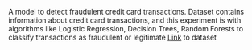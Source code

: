 A model to detect fraudulent credit card transactions. Dataset contains information about credit card transactions, and this experiment is with algorithms like Logistic Regression, Decision Trees, Random Forests to classify transactions as fraudulent or legitimate 
[Link](https://www.kaggle.com/datasets/kartik2112/fraud-detection?select=fraudTrain.csv) to dataset
